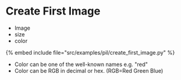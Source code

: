 # Create First Image

* Image
* size
* color

{% embed include file="src/examples/pil/create_first_image.py" %}

* Color can be one of the well-known names e.g. "red"
* Color can be RGB in decimal or hex. (RGB=Red Green Blue)


